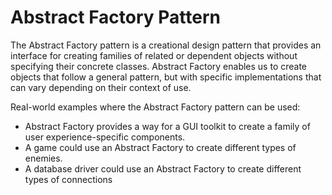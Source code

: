# Abstract Factory Pattern

The Abstract Factory pattern is a creational design pattern that provides an interface for creating families of related or dependent objects without specifying their concrete classes. Abstract Factory enables us to create objects that follow a general pattern, but with specific implementations that can vary depending on their context of use.

Real-world examples where the Abstract Factory pattern can be used:

- Abstract Factory provides a way for a GUI toolkit to create a family of user experience-specific components.
- A game could use an Abstract Factory to create different types of enemies.
- A database driver could use an Abstract Factory to create different types of connections
